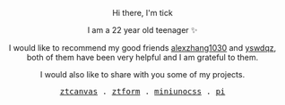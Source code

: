 <p align="center">Hi there, I'm tick</p>

<p align="center">I am a 22 year old teenager ✨</p>

<p align="center">I would like to recommend my good friends <a href="https://github.com/alexzhang1030">alexzhang1030</a> and <a href="https://github.com/yswdqz">yswdqz</a>, both of them have been very helpful and I am grateful to them.</p>

<p align="center">I would also like to share with you some of my projects.</p>

<p align="center">
  <samp>
    <a href="https://ztcanvas.netlify.app/">ztcanvas</a> .
    <a href="https://ztform-docs.netlify.app/">ztform</a> .
    <a href="https://github.com/developer-plus/mini-unocss">miniunocss</a> .
    <a href="https://github.com/TickHeart/pi">pi</a> 
  </samp>
</p>
